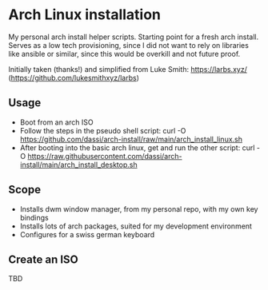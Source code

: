 # Arch Linux installation

My personal arch install helper scripts. Starting point for a fresh arch install.
Serves as a low tech provisioning, since I did not want to rely on libraries like ansible or
similar, since this would be overkill and not future proof.

Initially taken (thanks!) and simplified from Luke Smith: https://larbs.xyz/ (https://github.com/lukesmithxyz/larbs)

## Usage

- Boot from an arch ISO
- Follow the steps in the pseudo shell script: curl -O https://github.com/dassi/arch-install/raw/main/arch_install_linux.sh
- After booting into the basic arch linux, get and run the other script: curl -O https://raw.githubusercontent.com/dassi/arch-install/main/arch_install_desktop.sh

## Scope

- Installs dwm window manager, from my personal repo, with my own key bindings
- Installs lots of arch packages, suited for my development environment
- Configures for a swiss german keyboard

## Create an ISO

TBD
